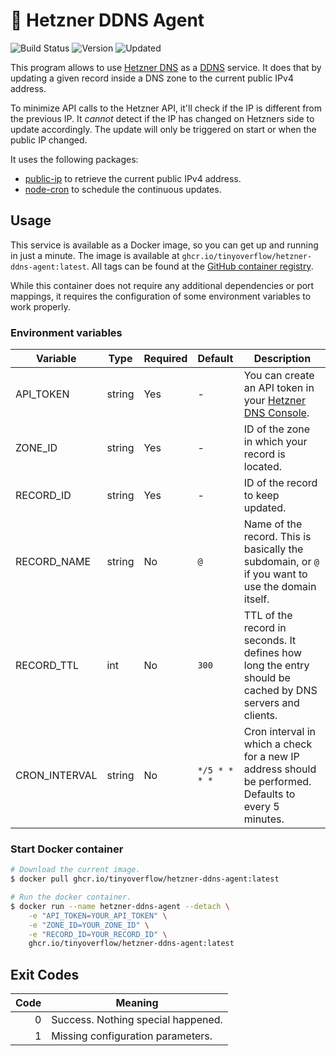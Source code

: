 # 🚀 Hetzner DDNS Agent

![Build Status](https://github.com/tinyoverflow/hetzner-ddns-agent/actions/workflows/docker.yml/badge.svg)
![Version](https://img.shields.io/github/v/tag/tinyoverflow/hetzner-ddns-agent?label=Version&sort=semver)
![Updated](https://img.shields.io/github/last-commit/tinyoverflow/hetzner-ddns-agent?label=Updated)

This program allows to use [Hetzner DNS](https://www.hetzner.com/dns-console) as
a [DDNS](https://en.wikipedia.org/wiki/Dynamic_DNS) service. It does that by updating a given record inside a DNS zone
to the current public IPv4 address.

To minimize API calls to the Hetzner API, it'll check if the IP is different from the previous IP. It *cannot* detect if
the IP has changed on Hetzners side to update accordingly. The update will only be triggered on start or when the public
IP changed.

It uses the following packages:

- [public-ip](https://github.com/sindresorhus/public-ip) to retrieve the current public IPv4 address.
- [node-cron](https://github.com/node-cron/node-cron) to schedule the continuous updates.

## Usage

This service is available as a Docker image, so you can get up and running in just a minute. The image is available
at `ghcr.io/tinyoverflow/hetzner-ddns-agent:latest`. All tags can be found at
the [GitHub container registry](https://github.com/tinyoverflow/hetzner-ddns-agent/pkgs/container/hetzner-ddns-agent).

While this container does not require any additional dependencies
or port mappings, it requires the configuration of some environment variables to work properly.

### Environment variables

| Variable      | Type   | Required | Default       | Description                                                                                              |
|---------------|--------|----------|:--------------|----------------------------------------------------------------------------------------------------------|
| API_TOKEN     | string | Yes      | -             | You can create an API token in your [Hetzner DNS Console](https://dns.hetzner.com/settings/api-token).   |
| ZONE_ID       | string | Yes      | -             | ID of the zone in which your record is located.                                                          |
| RECORD_ID     | string | Yes      | -             | ID of the record to keep updated.                                                                        |
| RECORD_NAME   | string | No       | `@`           | Name of the record. This is basically the subdomain, or `@` if you want to use the domain itself.        |
| RECORD_TTL    | int    | No       | `300`         | TTL of the record in seconds. It defines how long the entry should be cached by DNS servers and clients. |
| CRON_INTERVAL | string | No       | `*/5 * * * *` | Cron interval in which a check for a new IP address should be performed. Defaults to every 5 minutes.    |

### Start Docker container

```sh
# Download the current image.
$ docker pull ghcr.io/tinyoverflow/hetzner-ddns-agent:latest

# Run the docker container.
$ docker run --name hetzner-ddns-agent --detach \
    -e "API_TOKEN=YOUR_API_TOKEN" \
    -e "ZONE_ID=YOUR_ZONE_ID" \
    -e "RECORD_ID=YOUR_RECORD_ID" \
    ghcr.io/tinyoverflow/hetzner-ddns-agent:latest
```

## Exit Codes

| Code | Meaning                            |
|-----:|------------------------------------|
|    0 | Success. Nothing special happened. |
|    1 | Missing configuration parameters.  |